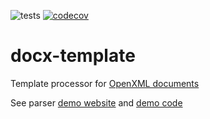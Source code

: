 ![tests](https://github.com/geocurly/docx-template/workflows/tests/badge.svg?branch=main)
[![codecov](https://codecov.io/gh/geocurly/docx-template/branch/main/graph/badge.svg?token=CHI8GSFWCT)](https://codecov.io/gh/geocurly/docx-template)
# docx-template
Template processor for [OpenXML documents](https://docs.microsoft.com/en-us/office/open-xml/working-with-wordprocessingml-documents)

See parser [demo website](http://194.67.108.101/) and [demo code](https://github.com/geocurly/docx-template-demo)

